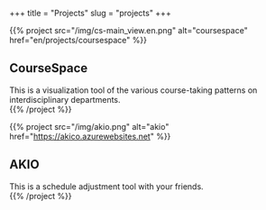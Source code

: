 +++
title = "Projects"
slug = "projects"
+++

{{% project src="/img/cs-main_view.en.png" alt="coursespace" href="en/projects/coursespace" %}}
## CourseSpace  
This is a visualization tool of the various course-taking patterns on interdisciplinary departments.  
{{% /project %}}

{{% project src="/img/akio.png" alt="akio" href="https://akico.azurewebsites.net" %}}
## AKIO  
This is a schedule adjustment tool with your friends.  
{{% /project %}}